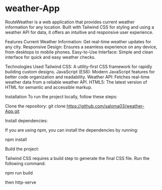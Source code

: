 # weather-App
RouteWeather is a web application that provides current weather information for any location. Built with Tailwind CSS for styling and using a weather API for data, it offers an intuitive and responsive user experience.

Features
Current Weather Information: Get real-time weather updates for any city.
Responsive Design: Ensures a seamless experience on any device, from desktops to mobile phones.
Easy-to-Use Interface: Simple and clean interface for quick and easy weather checks.


Technologies Used
Tailwind CSS: A utility-first CSS framework for rapidly building custom designs.
JavaScript (ES6): Modern JavaScript features for better code organization and readability.
Weather API: Fetches real-time weather data from a reliable weather API.
HTML5: The latest version of HTML for semantic and accessible markup.

Installation
To run the project locally, follow these steps:

Clone the repository:
git clone https://github.com/saloma03/weather-App.git

Install dependencies:

If you are using npm, you can install the dependencies by running:

npm install

Build the project:

Tailwind CSS requires a build step to generate the final CSS file. Run the following command:

npm run build

then http-serve
